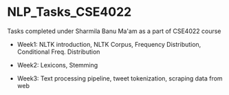 # NLP_Tasks_CSE4022

Tasks completed under Sharmila Banu Ma'am as a part of CSE4022 course

- Week1: NLTK introduction, NLTK Corpus, Frequency Distribution, Conditional Freq. Distribution

- Week2: Lexicons, Stemming

- Week3: Text processing pipeline, tweet tokenization, scraping data from web
